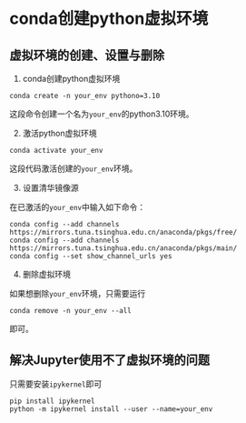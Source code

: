 # conda创建python虚拟环境

## 虚拟环境的创建、设置与删除

1. conda创建python虚拟环境

```
conda create -n your_env pythono=3.10
```

这段命令创建一个名为`your_env`的python3.10环境。

2. 激活python虚拟环境

```
conda activate your_env
```

这段代码激活创建的`your_env`环境。

3. 设置清华镜像源

在已激活的`your_env`中输入如下命令：

```
conda config --add channels https://mirrors.tuna.tsinghua.edu.cn/anaconda/pkgs/free/
conda config --add channels https://mirrors.tuna.tsinghua.edu.cn/anaconda/pkgs/main/
conda config --set show_channel_urls yes
```

4. 删除虚拟环境

如果想删除`your_env`环境，只需要运行

```
conda remove -n your_env --all
```

即可。

## 解决Jupyter使用不了虚拟环境的问题

只需要安装`ipykernel`即可

```
pip install ipykernel
python -m ipykernel install --user --name=your_env
```